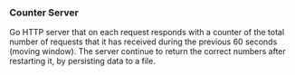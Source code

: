 ### Counter Server ###

Go HTTP server that on each request responds with a counter of the total number 
of requests that it has received during the previous 60 seconds (moving window). 
The server continue to return the correct numbers after restarting it, by persisting data to a file.